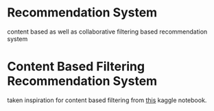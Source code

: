 # Recommendation System
content based as well as collaborative filtering based recommendation system

# Content Based Filtering Recommendation System
taken inspiration for content based filtering from [this](https://www.kaggle.com/niharika41298/netflix-visualizations-recommendation-eda/notebook) kaggle notebook.
